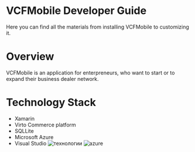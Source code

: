 # VCFMobile Developer Guide

Here you can find all the materials from 
installing VCFMobile to customizing it. 

# Overview

VCFMobile is an application for enterpreneurs, 
who want to start or to expand their business 
dealer network. 

# Technology Stack
- Xamarin
- Virto Commerce platform
- SQLLite
- Microsoft Azure
- Visual Studio
![технологии](https://pp.vk.me/c639419/v639419978/dbce/d2WWSb_A1J4.jpg)
![azure](http://vamsystems.com/Images/ContentImages/2015/1/windows-azure-cloud.png)
